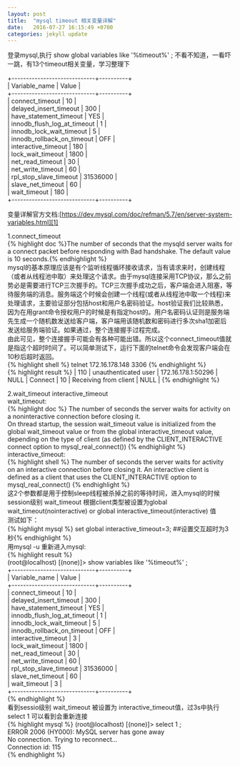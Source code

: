 ```yaml
---
layout: post
title:  "mysql timeout 相关变量详解"
date:   2016-07-27 16:15:49 +0700
categories: jekyll update
---
```

登录mysql,执行 show global variables like '%timeout%' ; 不看不知道，一看吓一跳，有13个timeout相关变量，学习整理下          

    
+-----------------------------+----------+      
| Variable_name               | Value    |     
+-----------------------------+----------+     
| connect_timeout             | 10       |    
| delayed_insert_timeout      | 300      |    
| have_statement_timeout      | YES      |    
| innodb_flush_log_at_timeout | 1        |    
| innodb_lock_wait_timeout    | 5        |     
| innodb_rollback_on_timeout  | OFF      |    
| interactive_timeout         | 180      |    
| lock_wait_timeout           | 1800     |     
| net_read_timeout            | 30       |    
| net_write_timeout           | 60       |    
| rpl_stop_slave_timeout      | 31536000 |     
| slave_net_timeout           | 60       |    
| wait_timeout                | 180      |         
+-----------------------------+----------+         
    
    
变量详解官方文档:[https://dev.mysql.com/doc/refman/5.7/en/server-system-variables.html][1] 
  
1.connect_timeout    
{% highlight doc %}The number of seconds that the mysqld server waits for a connect packet before responding with Bad handshake. The default value is 10 seconds.{% endhighlight %}    
mysql的基本原理应该是有个监听线程循环接收请求，当有请求来时，创建线程（或者从线程池中取）来处理这个请求。由于mysql连接采用TCP协议，那么之前势必是需要进行TCP三次握手的。TCP三次握手成功之后，客户端会进入阻塞，等待服务端的消息。服务端这个时候会创建一个线程(或者从线程池中取一个线程)来处理请求，主要验证部分包括host和用户名密码验证。host验证我们比较熟悉，因为在用grant命令授权用户的时候是有指定host的。用户名密码认证则是服务端先生成一个随机数发送给客户端，客户端用该随机数和密码进行多次sha1加密后发送给服务端验证。如果通过，整个连接握手过程完成。    
由此可见，整个连接握手可能会有各种可能出错。所以这个connect_timeout值就是指这个超时时间了。可以简单测试下，运行下面的telnet命令会发现客户端会在10秒后超时返回。   
{% highlight shell %} telnet 172.16.178.148 3306 {% endhighlight %}    
{% highlight result %} | 110 | unauthenticated user | 172.16.178.1:50296 | NULL | Connect |   10 | Receiving from client | NULL             | {% endhighlight %}    

  
2.wait_timeout interactive_timeout  
wait_timeout:  
{% highlight doc %}
The number of seconds the server waits for activity on a noninteractive connection before closing it.  
On thread startup, the session wait_timeout value is initialized from the global wait_timeout value or from the global interactive_timeout value, depending on the type of client (as defined by the CLIENT_INTERACTIVE connect option to mysql_real_connect())
{% endhighlight %}
interactive_timeout:  
{% highlight shell %} 
The number of seconds the server waits for activity on an interactive connection before closing it. An interactive client is defined as a client that uses the CLIENT_INTERACTIVE option to mysql_real_connect()
{% endhighlight %}  
这2个参数都是用于控制sleep线程被杀掉之前的等待时间，进入mysql的时候session级别 wait_timeout 根据client类型被设置为global wait_timeout(nointeractive) or global interactive_timeout(interactive) 值  
测试如下：  
{% highlight mysql %} set global interactive_timeout=3; ##设置交互超时为3秒{% endhighlight %}  
用mysql -u 重新进入mysql:  
{% highlight result %}  
(root@localhost) [(none)]> show variables like '%timeout%' ;  
+-----------------------------+----------+  
| Variable_name               | Value    |  
+-----------------------------+----------+  
| connect_timeout             | 10       |  
| delayed_insert_timeout      | 300      |  
| have_statement_timeout      | YES      |  
| innodb_flush_log_at_timeout | 1        |  
| innodb_lock_wait_timeout    | 5        |  
| innodb_rollback_on_timeout  | OFF      |  
| interactive_timeout         | 3        |  
| lock_wait_timeout           | 1800     |  
| net_read_timeout            | 30       |  
| net_write_timeout           | 60       |  
| rpl_stop_slave_timeout      | 31536000 |  
| slave_net_timeout           | 60       |  
| wait_timeout                | 3        |  
+-----------------------------+----------+  
{% endhighlight %}  
看到sessio级别 wait_timeout 被设置为 interactive_timeout值，过3s中执行 select 1 可以看到会重新连接  
{% highlight mysql %}
(root@localhost) [(none)]> select 1 ;   
ERROR 2006 (HY000): MySQL server has gone away  
No connection. Trying to reconnect...  
Connection id:    115  
{% endhighlight %}  

[1]: https://dev.mysql.com/doc/refman/5.7/en/server-system-variables.html

